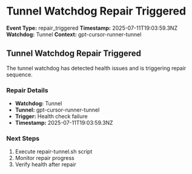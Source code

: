 # Tunnel Watchdog Repair Triggered

**Event Type:** repair_triggered
**Timestamp:** 2025-07-11T19:03:59.3NZ
**Watchdog:** Tunnel
**Context:** gpt-cursor-runner-tunnel


## Tunnel Watchdog Repair Triggered

The tunnel watchdog has detected health issues and is triggering repair sequence.

### Repair Details
- **Watchdog:** Tunnel
- **Tunnel:** gpt-cursor-runner-tunnel
- **Trigger:** Health check failure
- **Timestamp:** 2025-07-11T19:03:59.3NZ

### Next Steps
1. Execute repair-tunnel.sh script
2. Monitor repair progress
3. Verify health after repair


